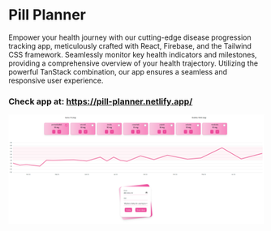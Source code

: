 # Pill Planner

Empower your health journey with our cutting-edge disease progression tracking app, meticulously crafted with React, Firebase, and the Tailwind CSS framework. Seamlessly monitor key health indicators and milestones, providing a comprehensive overview of your health trajectory. Utilizing the powerful TanStack combination, our app ensures a seamless and responsive user experience.

### Check app at: https://pill-planner.netlify.app/


![obraz](https://github.com/barteczko14/pill-planner/blob/master/pill-planner_1.png)


